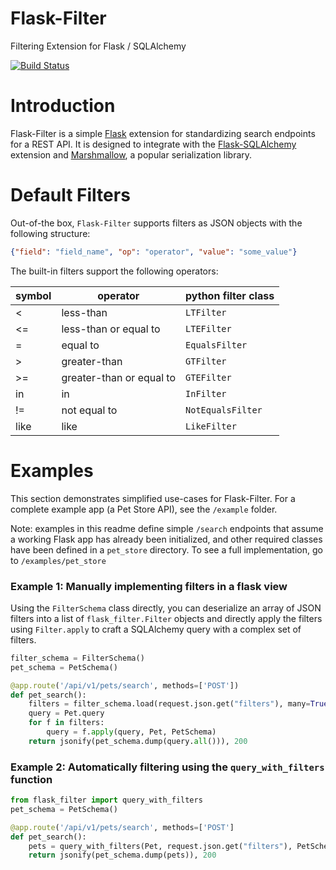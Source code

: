 # Flask-Filter
Filtering Extension for Flask / SQLAlchemy

[![Build Status](https://travis-ci.org/exleym/Flask-Filter.svg?branch=master)](https://travis-ci.org/exleym/Flask-Filter)

# Introduction
Flask-Filter is a simple [Flask](http://flask.pocoo.org/) extension for
standardizing search endpoints for a REST API. It is designed to
integrate with the [Flask-SQLAlchemy](http://flask-sqlalchemy.pocoo.org/2.3/)
extension and [Marshmallow](https://marshmallow.readthedocs.io/en/3.0/),
a popular serialization library.

# Default Filters
Out-of-the box, `Flask-Filter` supports filters as JSON objects with
the following structure:

```json
{"field": "field_name", "op": "operator", "value": "some_value"}
```

The built-in filters support the following operators:

| symbol   | operator                     | python filter class   |
|----------|------------------------------|-----------------------|
| <        | less-than                    | `LTFilter`            |
| <=       | less-than or equal to        | `LTEFilter`           |
| =        | equal to                     | `EqualsFilter`        |
| >        | greater-than                 | `GTFilter`            |
| >=       | greater-than or equal to     | `GTEFilter`           |
| in       | in                           | `InFilter`            |
| !=       | not equal to                 | `NotEqualsFilter`     |
| like     | like                         | `LikeFilter`          |

# Examples
This section demonstrates simplified use-cases for Flask-Filter. For
a complete example app (a Pet Store API), see the `/example` folder.

Note: examples in this readme define simple `/search` endpoints that
assume a working Flask app has already been initialized, and other
required classes have been defined in a `pet_store` directory. To see
a full implementation, go to `/examples/pet_store`

### Example 1: Manually implementing filters in a flask view
Using the `FilterSchema` class directly, you can deserialize an
array of JSON filters into a list of `flask_filter.Filter` objects
and directly apply the filters using `Filter.apply` to craft a
SQLAlchemy query with a complex set of filters.

```python
filter_schema = FilterSchema()
pet_schema = PetSchema()

@app.route('/api/v1/pets/search', methods=['POST'])
def pet_search():
    filters = filter_schema.load(request.json.get("filters"), many=True)
    query = Pet.query
    for f in filters:
        query = f.apply(query, Pet, PetSchema)
    return jsonify(pet_schema.dump(query.all())), 200
```

### Example 2: Automatically filtering using the `query_with_filters` function

```python
from flask_filter import query_with_filters
pet_schema = PetSchema()

@app.route('/api/v1/pets/search', methods=['POST']
def pet_search():
    pets = query_with_filters(Pet, request.json.get("filters"), PetSchema)
    return jsonify(pet_schema.dump(pets)), 200
```